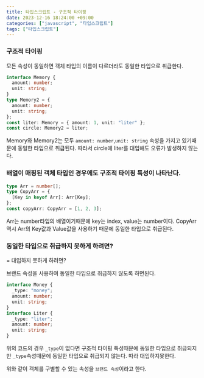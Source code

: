```yaml
---
title: 타입스크립트 - 구조적 타이핑
date: 2023-12-16 18:24:00 +09:00
categories: ["javascript", "타입스크립트"]
tags: ["타입스크립트"]
---
```


### 구조적 타이핑

모든 속성이 동일하면 객체 타입의 이름이 다르더라도 동일한 타입으로 취급한다.

```ts
interface Memory {
  amount: number;
  unit: string;
}
type Memory2 = {
  amount: number;
  unit: string;
};
const liter: Memory = { amount: 1, unit: "liter" };
const circle: Memory2 = liter;
```

Memory와 Memory2는 모두 `amount: number`,`unit: string` 속성을 가지고 있기때문에 동일한 타입으로 취급된다. 따라서 circle에 liter를 대입해도 오류가 발생하지 않는다.

### 배열이 매핑된 객체 타입인 경우에도 구조적 타이핑 특성이 나타난다.

```ts
type Arr = number[];
type CopyArr = {
  [Key in keyof Arr]: Arr[Key];
};
const copyArr: CopyArr = [1, 2, 3];
```

Arr는 number타입의 배열이기때문에 key는 index, value는 number이다.
CopyArr 역시 Arr의 Key값과 Value값을 사용하기 때문에 동일한 타입으로 취급된다.

### 동일한 타입으로 취급하지 못하게 하려면?

= 대입하지 못하게 하려면?

브랜드 속성을 사용하여 동일한 타입으로 취급하지 않도록 하면된다.

```ts
interface Money {
  _type: "money";
  amount: number;
  unit: string;
}
interface Liter {
  _type: "liter";
  amount: number;
  unit: string;
}
```

위의 코드의 경우 `_type`이 없다면 구조적 타이핑 특성때문에 동일한 타입으로 취급되지만 `_type`속성때문에 동일한 타입으로 취급되지 않는다. 따라 대입하지못한다.

위와 같이 객체를 구별할 수 있는 속성을 `브랜드 속성`이라고 한다.

